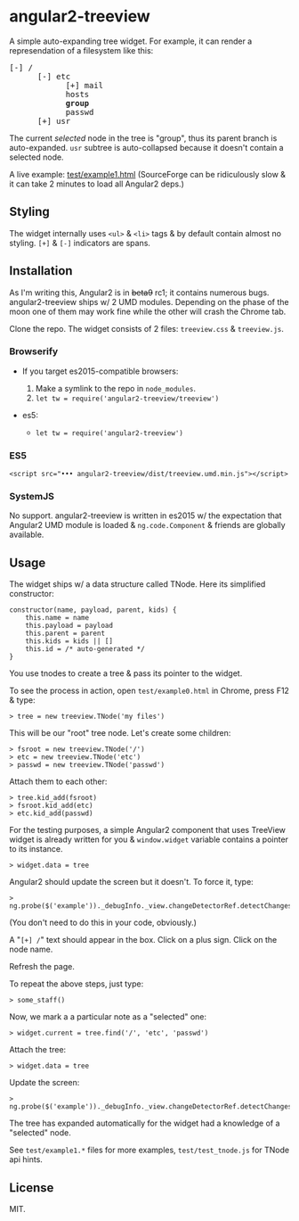 # angular2-treeview

A simple auto-expanding tree widget. For example, it can render a
represendation of a filesystem like this:

<pre>
[-] /
	  [-] etc
			[+] mail
			hosts
			<b>group</b>
			passwd
	  [+] usr
</pre>

The current _selected_ node in the tree is "group", thus its parent
branch is auto-expanded. `usr` subtree is auto-collapsed because it
doesn't contain a selected node.

A live example:
[test/example1.html](http://gromnitsky.users.sourceforge.net/js/examples/angular2-treeview/example1.html)
(SourceForge can be ridiculously slow & it can take 2 minutes to load all
Angular2 deps.)

## Styling

The widget internally uses `<ul>` & `<li>` tags & by default contain
almost no styling. `[+]` & `[-]` indicators are spans.

## Installation

As I'm writing this, Angular2 is in ~~beta9~~ rc1; it contains numerous
bugs. angular2-treeview ships w/ 2 UMD modules. Depending on the phase
of the moon one of them may work fine while the other will crash the
Chrome tab.

Clone the repo. The widget consists of 2 files: `treeview.css` &
`treeview.js`.

### Browserify

* If you target es2015-compatible browsers:

	1. Make a symlink to the repo in `node_modules`.
	1. `let tw = require('angular2-treeview/treeview')`

* es5:

	* `let tw = require('angular2-treeview')`

### ES5

`<script src="••• angular2-treeview/dist/treeview.umd.min.js"></script>`


### SystemJS

No support. angular2-treeview is written in es2015 w/ the expectation
that Angular2 UMD module is loaded & `ng.code.Component` & friends are
globally available.


## Usage

The widget ships w/ a data structure called TNode. Here its simplified
constructor:

```
constructor(name, payload, parent, kids) {
	this.name = name
	this.payload = payload
	this.parent = parent
	this.kids = kids || []
	this.id = /* auto-generated */
}
```

You use tnodes to create a tree & pass its pointer to the widget.

To see the process in action, open `test/example0.html` in Chrome,
press F12 & type:

~~~
> tree = new treeview.TNode('my files')
~~~

This will be our "root" tree node. Let's create some children:

~~~
> fsroot = new treeview.TNode('/')
> etc = new treeview.TNode('etc')
> passwd = new treeview.TNode('passwd')
~~~

Attach them to each other:

~~~
> tree.kid_add(fsroot)
> fsroot.kid_add(etc)
> etc.kid_add(passwd)
~~~

For the testing purposes, a simple Angular2 component that uses
TreeView widget is already written for you & `window.widget` variable
contains a pointer to its instance.

	> widget.data = tree

Angular2 should update the screen but it doesn't. To force it, type:

	> ng.probe($('example'))._debugInfo._view.changeDetectorRef.detectChanges()

(You don't need to do this in your code, obviously.)

A "`[+] /`" text should appear in the box. Click on a plus sign. Click
on the node name.

Refresh the page.

To repeat the above steps, just type:

	> some_staff()

Now, we mark a a particular note as a "selected" one:

	> widget.current = tree.find('/', 'etc', 'passwd')

Attach the tree:

	> widget.data = tree

Update the screen:

	> ng.probe($('example'))._debugInfo._view.changeDetectorRef.detectChanges()

The tree has expanded automatically for the widget had a knowledge of
a "selected" node.

See `test/example1.*` files for more examples, `test/test_tnode.js`
for TNode api hints.


## License

MIT.

